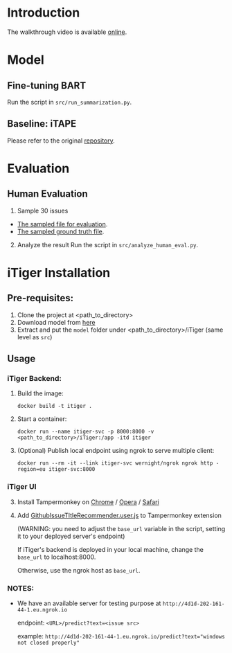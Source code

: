 # Introduction
The walkthrough video is available [online](https://smu-my.sharepoint.com/:v:/g/personal/tingzhang_2019_phdcs_smu_edu_sg/EZeV-XypodpPnCgOmNR1GMcB-1cMoRBXRRg0xMiepPLeww?e=KqG2mI).

# Model
## Fine-tuning BART
Run the script in `src/run_summarization.py`.

## Baseline: iTAPE
Please refer to the original [repository](https://github.com/imcsq/iTAPE).

# Evaluation
## Human Evaluation
1. Sample 30 issues
- [The sampled file for evaluation](./human-evaluation/sampled-for-evaluation.csv).
- [The sampled ground truth file](./human-evaluation/sampled-ground.csv).

2. Analyze the result
Run the script in `src/analyze_human_eval.py`.


# iTiger Installation
## Pre-requisites:

1. Clone the project at <path_to_directory>
2. Download model from [here](https://smu-my.sharepoint.com/:u:/g/personal/ivanairsan_smu_edu_sg/EaxUXHAlwGtLsKTRSmse48IBq63hI4l-IjrXGLVMj-6Y-A?e=qH6DsU)
3. Extract and put the `model` folder under <path_to_directory>/iTiger (same level as `src`)

## Usage

### iTiger Backend:
1. Build the image: 

    ```docker build -t itiger .```

2. Start a container: 

    ```docker run --name itiger-svc -p 8000:8000 -v <path_to_directory>/iTiger:/app -itd itiger```

3. (Optional) Publish local endpoint using ngrok to serve multiple client:

    ```docker run --rm -it --link itiger-svc wernight/ngrok ngrok http -region=eu itiger-svc:8000```


### iTiger UI
3. Install Tampermonkey on [Chrome](https://chrome.google.com/webstore/detail/tampermonkey/dhdgffkkebhmkfjojejmpbldmpobfkfo?hl=en) / [Opera](https://addons.opera.com/en/extensions/details/tampermonkey-beta/) / [Safari](https://www.tampermonkey.net/?browser=safari)

3. Add [GithubIssueTItleRecommender.user.js](GithubIssueTItleRecommender.user.js) to Tampermonkey extension

   (WARNING: you need to adjust the `base_url` variable in the script, setting it to your deployed server's endpoint)

   If iTiger's backend is deployed in your local machine, change the `base_url` to localhost:8000. 
   
   Otherwise, use the ngrok host as `base_url`.



### NOTES:
* We have an available server for testing purpose at `http://4d1d-202-161-44-1.eu.ngrok.io`

    endpoint: `<URL>/predict?text=<issue src>`
    
    example: `http://4d1d-202-161-44-1.eu.ngrok.io/predict?text="windows not closed properly"`
